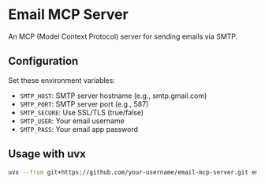 # Email MCP Server

An MCP (Model Context Protocol) server for sending emails via SMTP.

## Configuration

Set these environment variables:
- `SMTP_HOST`: SMTP server hostname (e.g., smtp.gmail.com)
- `SMTP_PORT`: SMTP server port (e.g., 587)
- `SMTP_SECURE`: Use SSL/TLS (true/false)
- `SMTP_USER`: Your email username
- `SMTP_PASS`: Your email app password

## Usage with uvx

```bash
uvx --from git+https://github.com/your-username/email-mcp-server.git email-mcp
